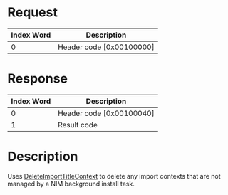 # Request

| Index Word | Description                |
|------------|----------------------------|
| 0          | Header code \[0x00100000\] |

# Response

| Index Word | Description                |
|------------|----------------------------|
| 0          | Header code \[0x00100040\] |
| 1          | Result code                |

# Description

Uses [DeleteImportTitleContext](AM:DeleteImportTitleContext "wikilink")
to delete any import contexts that are not managed by a NIM background
install task.
